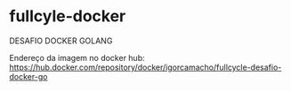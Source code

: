 # fullcyle-docker

DESAFIO DOCKER GOLANG

Endereço da imagem no docker hub:
https://hub.docker.com/repository/docker/igorcamacho/fullcycle-desafio-docker-go
